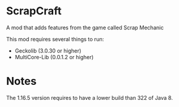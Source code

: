 # ScrapCraft
A mod that adds features from the game called Scrap Mechanic

This mod requires several things to run:
- Geckolib (3.0.30 or higher)
- MultiCore-Lib (0.0.1.2 or higher)

# Notes
The 1.16.5 version requires to have a lower build than 322 of Java 8.

